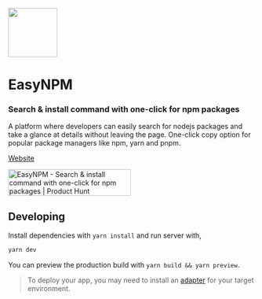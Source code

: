 <a href="https://easynpm.netlify.app/?ref=github" target="_blank"><img src="https://easynpm.netlify.app/logo.svg" style="width: 100px;" width="100" height="100" /></a>

# EasyNPM
### Search & install command with one-click for npm packages

A platform where developers can easily search for nodejs packages and take a glance at details without leaving the page. One-click copy option for popular package managers like npm, yarn and pnpm.

[Website](https://easynpm.netlify.app/)

<a href="https://www.producthunt.com/posts/easynpm?utm_source=badge-featured&utm_medium=badge&utm_souce=badge-easynpm" target="_blank"><img src="https://api.producthunt.com/widgets/embed-image/v1/featured.svg?post_id=405957&theme=neutral" alt="EasyNPM - Search&#0032;&#0038;&#0032;install&#0032;command&#0032;with&#0032;one&#0045;click&#0032;for&#0032;npm&#0032;packages | Product Hunt" style="width: 250px; height: 54px;" width="250" height="54" /></a>

## Developing

Install dependencies with `yarn install` and run server with,

```bash
yarn dev
```

You can preview the production build with `yarn build && yarn preview`.

> To deploy your app, you may need to install an [adapter](https://kit.svelte.dev/docs/adapters) for your target environment.
